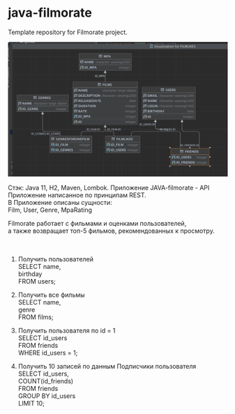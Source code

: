 # java-filmorate
Template repository for Filmorate project.

<img src='https://github.com/Sveta2022/java-filmorate/blob/main/Схема%20базы%20данных.png'/>

Стэк: Java 11, H2, Maven, Lombok.
Приложение JAVA-filmorate - API Приложение написанное по принципам REST. <br>
В Приложение описаны сущности:  <br>
Film, User, Genre, MpaRating

Filmorate работает с фильмами и оценками пользователей,  <br>
а также возвращает топ-5 фильмов, рекомендованных к просмотру.  <br>
 <br>
 <br>
 
1. Получить пользователей  <br>
SELECT name, <br>
birthday <br>
FROM users;

2. Получить все фильмы  <br>
SELECT name, <br> 
genre <br>
FROM films;

3. Получить пользователя по id = 1  <br>
SELECT id_users <br> 
FROM friends <br>
WHERE id_users = 1;

4. Получить 10 записей по данным Подписчики пользователя  <br>
SELECT id_users, <br>
COUNT(id_friends) <br>
FROM friends <br>
GROUP BY id_users <br>
LIMIT 10; 
